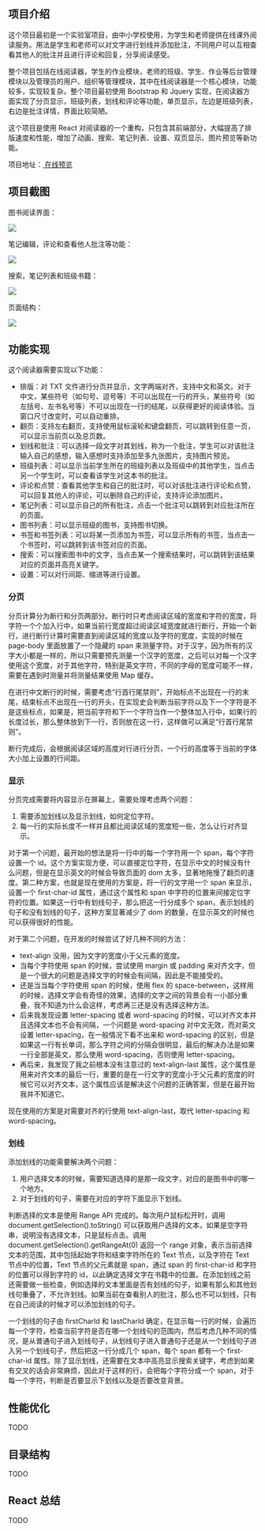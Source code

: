 ## 项目介绍

这个项目最初是一个实验室项目，由中小学校使用，为学生和老师提供在线课外阅读服务。用法是学生和老师可以对文字进行划线并添加批注，不同用户可以互相查看其他人的批注并且进行评论和回复，分享阅读感受。

整个项目包括在线阅读器，学生的作业模块，老师的班级、学生、作业等后台管理模块以及管理员的用户、组织等管理模块，其中在线阅读器是一个核心模块，功能较多，实现较复杂。整个项目最初使用 Bootstrap 和 Jquery 实现，在阅读器方面实现了分页显示，班级列表，划线和评论等功能，单页显示，左边是班级列表，右边是批注详情，界面比较简陋。

这个项目是使用 React 对阅读器的一个重构，只包含其前端部分，大幅提高了排版速度和性能，增加了动画、搜索、笔记列表、设置、双页显示、图片预览等新功能。

项目地址：[ 在线预览 ](https://tercoecouty.github.io/reader/)

## 项目截图

图书阅读界面：

![](./images/01.jpg)



笔记编辑，评论和查看他人批注等功能：

![](images/02.jpg)



搜索，笔记列表和班级书籍：

![](images/03.jpg)

页面结构：

![](./images/04.jpg)

## 功能实现

这个阅读器需要实现以下功能：

- 排版：对 TXT 文件进行分页并显示，文字两端对齐，支持中文和英文。对于中文，某些符号（如句号、逗号等）不可以出现在一行的开头，某些符号（如左括号、左书名号等）不可以出现在一行的结尾，以获得更好的阅读体验。当窗口尺寸改变时，可以自动重排。
- 翻页：支持左右翻页，支持使用鼠标滚轮和键盘翻页，可以跳转到任意一页，可以显示当前页以及总页数。
- 划线和批注：可以选择一段文字对其划线，称为一个批注，学生可以对该批注输入自己的感想，输入感想时支持添加至多九张图片，支持图片预览。
- 班级列表：可以显示当前学生所在的班级列表以及班级中的其他学生，当点击另一个学生时，可以查看该学生对这本书的批注。
- 评论和点赞：查看其他学生和自己的批注时，可以对该批注进行评论和点赞，可以回复其他人的评论，可以删除自己的评论，支持评论添加图片。
- 笔记列表：可以显示自己的所有批注，点击一个批注可以跳转到对应批注所在的页面。
- 图书列表：可以显示班级的图书，支持图书切换。
- 书签和书签列表：可以将某一页添加为书签，可以显示所有的书签，当点击一个书签时，可以跳转到该书签对应的页面。
- 搜索：可以搜索图书中的文字，当点击某一个搜索结果时，可以跳转到该结果对应的页面并高亮关键字。
- 设置：可以对行间距、缩进等进行设置。

### 分页

分页计算分为断行和分页两部分。断行时只考虑阅读区域的宽度和字符的宽度，将字符一个个加入行中，如果当前行宽度超过阅读区域宽度就进行断行，开始一个新行，进行断行计算时需要直到阅读区域的宽度以及字符的宽度，实现的时候在 page-body 里面放置了一个隐藏的 span 来测量字符。对于汉字，因为所有的汉字大小都是一样的，所以只需要预先测量一个汉字的宽度，之后可以对每一个汉字使用这个宽度，对于其他字符，特别是英文字符，不同的字母的宽度可能不一样，需要在遇到时测量并将测量结果使用 Map 缓存。

在进行中文断行的时候，需要考虑“行首行尾禁则”，开始标点不出现在一行的末尾，结束标点不出现在一行的开头，在实现史会判断当前字符以及下一个字符是不是这些标点，如果是，把当前字符和下一个字符当作一个整体加入行中，如果行的长度过长，那么整体放到下一行，否则放在这一行，这样做可以满足“行首行尾禁则”。

断行完成后，会根据阅读区域的高度对行进行分页，一个行的高度等于当前的字体大小加上设置的行间距。

### 显示

分页完成需要将内容显示在屏幕上，需要处理考虑两个问题：

1. 需要添加划线以及显示划线，如何定位字符。
2. 每一行的实际长度不一样并且都比阅读区域的宽度短一些，怎么让行对齐显示。

对于第一个问题，最开始的想法是将一行中的每一个字符用一个 span，每个字符设置一个 id。这个方案实现方便，可以直接定位字符，在显示中文的时候没有什么问题，但是在显示英文的时候会导致页面的 dom 太多，显著地拖慢了翻页的速度。第二种方案，也就是现在使用的方案是，将一行的文字用一个 span 来显示，设置一个 first-char-id 属性，通过这个属性和 span 中字符的位置来间接定位字符的位置。如果这一行中有划线句子，那么把这一行分成多个 span，表示划线的句子和没有划线的句子，这种方案显著减少了 dom 的数量，在显示英文的时候也可以获得很好的性能。

对于第二个问题，在开发的时候尝试了好几种不同的方法：

- text-align 没用，因为文字的宽度小于父元素的宽度。
- 当每个字符使用 span 的时候，尝试使用 margin 或 padding 来对齐文字，但是一个很大的问题是选择文字的时候会有间隔，因此是不能接受的。
- 还是当当每个字符使用 span 的时候，使用 flex 的 space-between，这样用的时候，选择文字会有奇怪的效果，选择的文字之间的背景会有一小部分重叠，我不知道为什么会这样，考虑再三还是没有选择这种方法。
- 后来我发现设置 letter-spacing 或者 word-spacing 的时候，可以对齐文本并且选择文本也不会有间隔，一个问题是 word-spacing 对中文无效，而对英文设置 letter-spacing，在一般情况下看不出来和 word-spacing 的区别，但是如果这一行有长单词，那么字符之间的分隔会很明显，最后的解决办法是如果一行全部是英文，那么使用 word-spacing，否则使用 letter-spacing。
- 再后来，我发现了我之前根本没有注意过的 text-align-last 属性，这个属性是用来对齐文本的最后一行，重要的是在一行文字的宽度小于父元素的宽度的时候它可以对齐文本，这个属性应该是解决这个问题的正确答案，但是在最开始我并不知道它。

现在使用的方案是对需要对齐的行使用 text-align-last，取代 letter-spacing 和 word-spacing。

### 划线

添加划线的功能需要解决两个问题：

1. 用户选择文本的时候，需要知道选择的是那一段文字，对应的是图书中的哪一个地方。
2. 对于划线的句子，需要在对应的字符下面显示下划线。

判断选择的文本是使用 Range API 完成的。每次用户鼠标松开时，调用 document.getSelection().toString() 可以获取用户选择的文本，如果是空字符串，说明没有选择文本，只是鼠标点击。调用 document.getSelection().getRangeAt(0) 返回一个 range 对象，表示当前选择文本的范围，其中包括起始字符和结束字符所在的 Text 节点，以及字符在 Text 节点中的位置，Text 节点的父元素就是 span，通过 span 的 first-char-id 和字符的位置可以得到字符的 id，以此确定选择文字在书籍中的位置。在添加划线之前还需要做一些检查，例如选择的文本里面是否有划线的句子，如果有那么和其他划线句重叠了，不允许划线。如果当前在查看别人的批注，那么也不可以划线，只有在自己阅读的时候才可以添加划线的句子。

一个划线的句子由 firstCharId 和 lastCharId 确定，在显示每一行的时候，会遍历每一个字符，检查当前字符是否在哪一个划线句的范围内，然后考虑几种不同的情况，是从普通句子进入划线句子，从划线句子进入普通句子还是从一个划线句子进入另一个划线句子，然后把这一行分成几个 span，每个 span 都有一个 first-char-id 属性。除了显示划线，还需要在文本中高亮显示搜索关键字，考虑到如果有交叉的话会非常麻烦，因此对于这样的行，会把每个字符分成一个 span，对于每一个字符，判断是否要显示下划线以及是否要改变背景。

## 性能优化

TODO

## 目录结构

TODO

## React 总结

TODO
